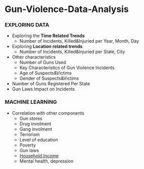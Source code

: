# Gun-Violence-Data-Analysis



### EXPLORING DATA

- Exploring the __Time Related Trends__
    - Number of Incidents, Killed&Injuried per Year, Month, Day
- Exploring __Location related trends__
    - Number of Incidents, Killed&Injuried per State, City
- Other characteristics
    - Number of Guns Used
    - Key Characteristics of Gun Violence Incidents 
    - Age of Suspects&Victims 
    - Gender of Suspects&Victims  
- Number of Guns Registered Per State
- Gun Laws Impact on Incidents 


### MACHINE LEARNING

- Correlation with other components
    - Gun stores
    - Drug involment
    - Gang involment
    - Terrorism
    - Level of education
    - Poverty
    - Gun laws
    - [Household Income](https://www.kaggle.com/goldenoakresearch/us-household-income-stats-geo-locations) 
    - Mental health, depression
    
    
    
